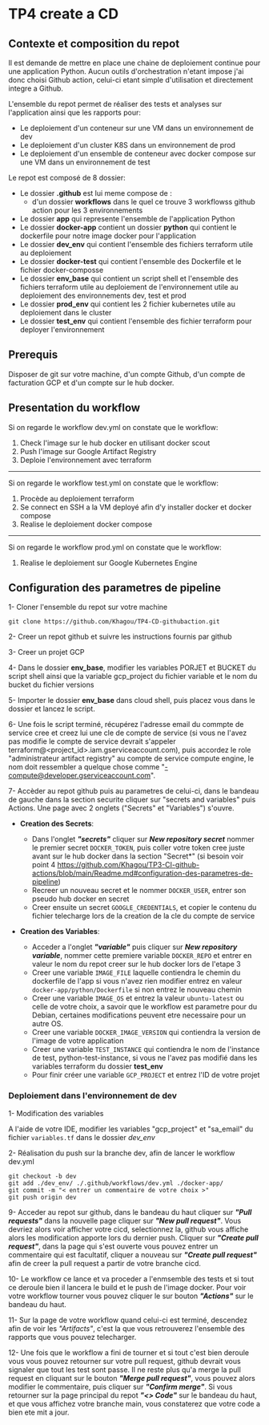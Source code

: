 # TP4 create a CD

## Contexte et composition du repot

Il est demande de mettre en place une chaine de deploiement continue pour une application Python. Aucun outils d'orchestration n'etant impose j'ai donc choisi Github action, celui-ci etant simple d'utilisation et directement integre a Github.

L'ensemble du repot permet de réaliser des tests et analyses sur l'application ainsi que les rapports pour:

- Le deploiement d'un conteneur sur une VM dans un environnement de dev
- Le deploiement d'un cluster K8S dans un environnement de prod
- Le deploiement d'un ensemble de conteneur avec docker compose sur une VM dans un environnement de test

Le repot est composé de 8 dossier:

- Le dossier **.github** est lui meme compose de :
  - d'un dossier **workflows** dans le quel ce trouve 3 workflowss github action pour les 3 environnements
- Le dossier **app** qui represente l'ensemble de l'application Python
- Le dossier **docker-app** contient un dossier **python** qui contient le dockerfile pour notre image docker pour l'application
- Le dossier **dev_env** qui contient l'ensemble des fichiers terraform utile au deploiement
- Le dossier **docker-test**  qui contient l'ensemble des Dockerfile et le fichier docker-composse
- Le dossier **env_base** qui contient un script shell et l'ensemble des fichiers terraform utile au deploiement de l'environnement utile au deploiement des environnements dev, test et prod
- Le dossier **prod_env** qui contient les 2 fichier kubernetes utile au deploiement dans le cluster
- Le dossier **test_env** qui contient l'ensemble des fichier terraform pour deployer l'environnement

## Prerequis

Disposer de git sur votre machine, d'un compte Github, d'un compte de facturation GCP et d'un compte sur le hub docker.

## Presentation du workflow

Si on regarde le workflow dev.yml on constate que le workflow:

1. Check l'image sur le hub docker en utilisant docker scout
2. Push l'image sur Google Artifact Registry
3. Deploie l'environnement avec terraform

--------------------------------------------------------------

Si on regarde le workflow test.yml on constate que le workflow:

1. Procède au deploiement terraform
2. Se connect en SSH a la VM deployé afin d'y installer docker et docker compose
3. Realise le deploiement docker compose

--------------------------------------------------------------

Si on regarde le workflow prod.yml on constate que le workflow:

1. Realise le deploiement sur Google Kubernetes Engine

   
## Configuration des parametres de pipeline

1- Cloner l'ensemble du repot sur votre machine

```
git clone https://github.com/Khagou/TP4-CD-githubaction.git
```

2- Creer un repot github et suivre les instructions fournis par github

3- Creer un projet GCP

4- Dans le dossier **env_base**, modifier les variables PORJET et BUCKET du script shell ainsi que la variable gcp_project du fichier variable et le nom du bucket du fichier versions

5- Importer le dossier **env_base** dans cloud shell, puis placez vous dans le dossier et lancez le script.

6- Une fois le script terminé, récupérez l'adresse email du commpte de service cree et creez lui une cle de compte de service (si vous ne l'avez pas modifie le compte de service devrait s'appeler terraform@<project_id>.iam.gserviceaccount.com), puis accordez le role "administrateur artifact registry" au compte de service compute engine, le nom doit ressembler a quelque chose comme "<project-number>-compute@developer.gserviceaccount.com".

7- Accèder au repot github puis au parametres de celui-ci, dans le bandeau de gauche dans la section securite cliquer sur "secrets and variables" puis Actions. Une page avec 2 onglets ("Secrets" et "Variables") s'ouvre.

- **Creation des Secrets**:

  - Dans l'onglet **_"secrets"_** cliquer sur **_New repository secret_** nommer le premier secret `DOCKER_TOKEN`, puis coller votre token cree juste avant sur le hub docker dans la section "Secret\*" (si besoin voir point 4 https://github.com/Khagou/TP3-CI-github-actions/blob/main/Readme.md#configuration-des-parametres-de-pipeline)
  - Recreer un nouveau secret et le nommer `DOCKER_USER`, entrer son pseudo hub docker en secret
  - Creer ensuite un secret `GOOGLE_CREDENTIALS`, et copier le contenu du fichier telecharge lors de la creation de la cle du compte de service

- **Creation des Variables**:
  - Acceder a l'onglet **_"variable"_** puis cliquer sur **_New repository variable_**, nommer cette premiere variable `DOCKER_REPO` et entrer en valeur le nom du repot creer sur le hub docker lors de l'etape 3
  - Creer une variable `IMAGE_FILE` laquelle contiendra le chemin du dockerfile de l'app si vous n'avez rien modifier entrez en valeur `docker-app/python/Dockerfile` si non entrez le nouveau chemin
  - Creer une variable `IMAGE_OS` et entrez la valeur `ubuntu-latest` ou celle de votre choix, a savoir que le workflow est parametre pour du Debian, certaines modifications peuvent etre necessaire pour un autre OS.
  - Creer une variable `DOCKER_IMAGE_VERSION` qui contiendra la version de l'image de votre application
  - Creer une variable `TEST_INSTANCE` qui contiendra le nom de l'instance de test, python-test-instance, si vous ne l'avez pas modifié dans les variables terraform du dossier **test_env**
  - Pour finir créer une variable `GCP_PROJECT` et entrez l'ID de votre projet

### Deploiement dans l'environnement de dev

1- Modification des variables

A l'aide de votre IDE, modifier les variables "gcp_project" et "sa_email" du fichier `variables.tf` dans le dossier *dev_env*

2- Réalisation du push sur la branche dev, afin de lancer le workflow dev.yml

```
git checkout -b dev
git add ./dev_env/ ./.github/workflows/dev.yml ./docker-app/
git commit -m "< entrer un commentaire de votre choix >"
git push origin dev
```

9- Acceder au repot sur github, dans le bandeau du haut cliquer sur **_"Pull requests"_** dans la nouvelle page cliquer sur **_"New pull request"_**.
Vous devriez alors voir afficher votre cicd, selectionnez la, github vous affiche alors les modification apporte lors du dernier push.
Cliquer sur **_"Create pull request"_**, dans la page qui s'est ouverte vous pouvez entrer un commentaire qui est facultatif, cliquer a nouveau sur **_"Create pull request"_** afin de creer la pull request a partir de votre branche cicd.

10- Le workflow ce lance et va proceder a l'enmsemble des tests et si tout ce deroule bien il lancera le build et le push de l'image docker.
Pour voir votre workflow tourner vous pouvez cliquer le sur bouton **_"Actions"_** sur le bandeau du haut.

11- Sur la page de votre workflow quand celui-ci est terminé, descendez afin de voir les _"Artifacts"_, c'est la que vous retrouverez l'ensemble des rapports que vous pouvez telecharger.

12- Une fois que le workflow a fini de tourner et si tout c'est bien deroule vous vous pouvez retourner sur votre pull request, github devrait vous signaler que tout les test sont passe.
Il ne reste plus qu'a merge la pull request en cliquant sur le bouton **_"Merge pull request"_**, vous pouvez alors modifier le commentaire, puis cliquer sur **_"Confirm merge"_**.
Si vous retourner sur la page principal du repot **_"<> Code"_** sur le bandeau du haut, et que vous affichez votre branche main, vous constaterez que votre code a bien ete mit a jour.

